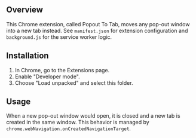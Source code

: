 ## Overview ##
This Chrome extension, called Popout To Tab, moves any pop-out window into a new tab instead. See `manifest.json` for extension configuration and `background.js` for the service worker logic.

## Installation ##
1. In Chrome, go to the Extensions page.
2. Enable "Developer mode".
3. Choose "Load unpacked" and select this folder.

## Usage ##
When a new pop-out window would open, it is closed and a new tab is created in the same window. This behavior is managed by `chrome.webNavigation.onCreatedNavigationTarget`.
